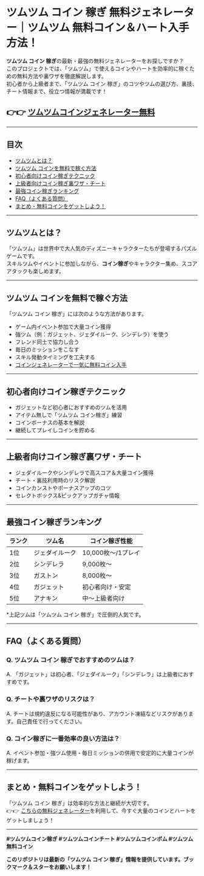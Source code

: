 # ツムツム コイン 稼ぎ 無料ジェネレーター｜ツムツム 無料コイン＆ハート入手方法！

**ツムツム コイン 稼ぎ**の最新・最強の無料ジェネレーターをお探しですか？  
このプロジェクトでは、「ツムツム」で使えるコインやハートを効率的に稼ぐための無料方法や裏ワザを徹底解説します。  
初心者から上級者まで、「ツムツム コイン 稼ぎ」のコツやツムの選び方、裏技、チート情報まで、役立つ情報が満載です！

## 👉👉 [ツムツムコインジェネレーター無料](https://gkoin.xyz/tsum)

---

## 目次
- [ツムツムとは？](#ツムツムとは)
- [ツムツム コインを無料で稼ぐ方法](#ツムツム-コインを無料で稼ぐ方法)
- [初心者向けコイン稼ぎテクニック](#初心者向けコイン稼ぎテクニック)
- [上級者向けコイン稼ぎ裏ワザ・チート](#上級者向けコイン稼ぎ裏ワザチート)
- [最強コイン稼ぎランキング](#最強コイン稼ぎランキング)
- [FAQ（よくある質問）](#FAQよくある質問)
- [まとめ・無料コインをゲットしよう！](#まとめ無料コインをゲットしよう)

---

## ツムツムとは？

「ツムツム」は世界中で大人気のディズニーキャラクターたちが登場するパズルゲームです。  
スキルツムやイベントに参加しながら、**コイン稼ぎ**やキャラクター集め、スコアアタックも楽しめます。

---

## ツムツム コインを無料で稼ぐ方法

「ツムツム コイン 稼ぎ」には次のような方法があります。

- ゲーム内イベント参加で大量コイン獲得
- 強ツム（例：ガジェット、ジェダイルーク、シンデレラ）を使う
- フレンド同士で協力し合う
- 毎日のミッションをこなす
- スキル発動タイミングを工夫する  
- [コインジェネレーターで一気に無料コイン入手](https://gkoin.xyz/tsum)  

---

## 初心者向けコイン稼ぎテクニック

- ガジェットなど初心者におすすめのツムを活用
- アイテム無しで「ツムツム コイン稼ぎ」練習
- コインボーナスの基本を解説
- 継続してプレイしコインを貯める

---

## 上級者向けコイン稼ぎ裏ワザ・チート

- ジェダイルークやシンデレラで高スコア＆大量コイン獲得
- チート・裏技利用時のリスク解説
- コインカンストやボーナスアップのコツ
- セレクトボックス&ピックアップガチャ情報

---

## 最強コイン稼ぎランキング

| ランク | ツム名             | コイン稼ぎ性能  |
|-------|--------------------|---------------|
| 1位   | ジェダイルーク     | 10,000枚〜/1プレイ |
| 2位   | シンデレラ         | 9,000枚〜     |
| 3位   | ガストン           | 8,000枚〜     |
| 4位   | ガジェット         | 初心者向け・安定 |
| 5位   | アナキン           | 中〜上級者向け  |
*上記ツムは「ツムツム コイン 稼ぎ」で圧倒的人気です。

---

## FAQ（よくある質問）

### Q. ツムツム コイン 稼ぎでおすすめのツムは？
A. 「ガジェット」は初心者、「ジェダイルーク」「シンデレラ」は上級者におすすめです。

### Q. チートや裏ワザのリスクは？
A. チートは規約違反になる可能性があり、アカウント凍結などリスクがあります。自己責任で行ってください。

### Q. コイン稼ぎに一番効率の良い方法は？
A. イベント参加・強ツム使用・毎日ミッションの併用で安定的に大量コインが稼げます。

---

## まとめ・無料コインをゲットしよう！

「ツムツム コイン 稼ぎ」は効率的な方法と継続が大切です。  
👉👉 [こちらの無料ジェネレーター](https://gkoin.xyz/tsum)を利用して、今すぐ大量のコインとハートをゲットしましょう！

---

**#ツムツムコイン稼ぎ #ツムツムコインチート #ツムツムコインボム #ツムツム無料コイン**

**このリポジトリは最新の「ツムツム コイン 稼ぎ」情報を提供しています。ブックマーク＆スターをお願いします！**
